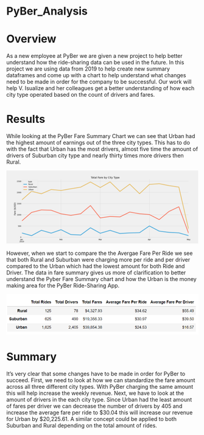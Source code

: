 # PyBer_Analysis

# Overview
As a new employee at PyBer we are given a new project to help better understand how the ride-sharing data can be used in the future. In this project we are using data from 2019 to help create new summary dataframes and come up with a chart to help understand what changes need to be made in order for the company to be successful. Our work will help V. Isualize and her colleagues get a better understanding of how each city type operated based on the count of drivers and fares. 

# Results

While looking at the PyBer Fare Summary Chart we can see that Urban had the highest amount of earnings out of the three city types. This has to do with the fact that Urban has the most drivers, almost five time the amount of drivers of Suburban city type and nearly thirty times more drivers then Rural. 

![Code1](Analysis/PyBer_fare_summary.png)

However, when we start to compare the the Avergae Fare Per Ride we see that both Rural and Suburban were charging more per ride and per driver compared to the Urban which had the lowest amount for both Ride and Driver. The data in fare summary gives us more of clarification to better understand the Pyber Fare Summary chart and how the Urban is the money making area for the PyBer Ride-Sharing App.

![Code1](Analysis/Pyber_charge.png)


# Summary
It’s very clear that some changes have to be made in order for PyBer to succeed. First, we need to look at how we can standardize the fare amount across all three different city types. With PyBer charging the same amount this will help increase the weekly revenue. Next, we have to look at the amount of drivers in the each city type. Since Urban had the least amount of fares per driver we can decrease the number of drivers by 405 and increase the average fare per ride to $30.04 this will increase our revenue for Urban by $20,225.61. A similar concept could be applied to both Suburban and Rural depending on the total amount of rides.    